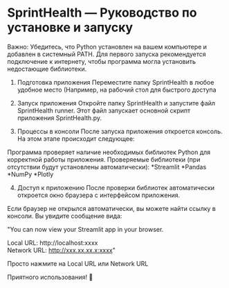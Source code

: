 # SprintHealth — Руководство по установке и запуску

Важно:
Убедитесь, что Python установлен на вашем компьютере и добавлен в системный PATH.
Для первого запуска рекомендуется подключение к интернету, чтобы программа могла установить недостающие библиотеки.

1. Подготовка приложения
Переместите папку SprintHealth в любое удобное место (Например, на рабочий стол для быстрого доступа

2. Запуск приложения
Откройте папку SprintHealth и запустите файл SprintHealth runner.
Этот файл запускает основной скрипт приложения SprintHealth.py.

3. Процессы в консоли
После запуска приложения откроется консоль. На этом этапе происходит следующее:

Программа проверяет наличие необходимых библиотек Python для корректной работы приложения.
Проверяемые библиотеки (при отсутствии будут установлены автоматически):
*Streamlit
*Pandas
*NumPy
*Plotly

4. Доступ к приложению
После проверки библиотек автоматически откроется окно браузера с интерфейсом приложения.

Если браузер не открылся автоматически, вы можете найти ссылку в консоли. Вы увидите сообщение вида:

"You can now view your Streamlit app in your browser.

Local URL: http://localhost:xxxx  
Network URL: http://xxx.xx.xx.x:xxxx"

Просто нажмите на Local URL или Network URL

Приятного использования! 🚀
